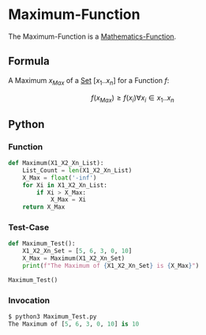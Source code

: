# Maximum-Function

The Maximum-Function is a [Mathematics-Function](12000060.md).

## Formula

A Maximum $x_{Max}$ of a [Set](60004.md) $[x_1..x_n]$ for a Function $f$:

$$ f(x_{Max}) \ge f(x_i) \forall x_i \in x_1..x_n $$

## Python

### Function

```python
def Maximum(X1_X2_Xn_List):
	List_Count = len(X1_X2_Xn_List)
	X_Max = float('-inf')
	for Xi in X1_X2_Xn_List:
		if Xi > X_Max:
			X_Max = Xi
	return X_Max
```

### Test-Case

```python
def Maximum_Test():
	X1_X2_Xn_Set = [5, 6, 3, 0, 10]
	X_Max = Maximum(X1_X2_Xn_Set)
	print(f"The Maximum of {X1_X2_Xn_Set} is {X_Max}")

Maximum_Test()
```
### Invocation

```python
$ python3 Maximum_Test.py
The Maximum of [5, 6, 3, 0, 10] is 10
```
